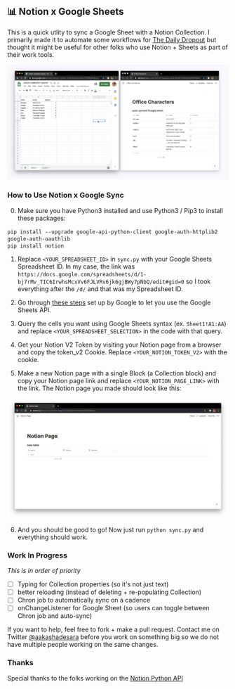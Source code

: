 ## 📊 Notion x Google Sheets
This is a quick utlity to sync a Google Sheet with a Notion Collection. I primarily made it to automate some workflows for [The Daily Dropout](http://dailydropout.fyi/) but thought it might be useful for other folks who use Notion + Sheets as part of their work tools.

![Demo Notion Google Sheets Sync](/demo.png)

### How to Use Notion x Google Sync
0. Make sure you have Python3 installed and use Python3 / Pip3 to install these packages:
```
pip install --upgrade google-api-python-client google-auth-httplib2 google-auth-oauthlib      
pip install notion   
```

1. Replace `<YOUR_SPREADSHEET_ID>` in `sync.py` with your Google Sheets Spreadsheet ID. In my case, the link was `https://docs.google.com/spreadsheets/d/1-bj7rMv_TIC6IrwhsMcxVv6FJLVRv6jk6gjBWy7pNbQ/edit#gid=0` so I took everything after the `/d/` and that was my Spreadsheet ID.

2. Go through [these steps](https://developers.google.com/sheets/api/quickstart/python) set up by Google to let you use the Google Sheets API.

3. Query the cells you want using Google Sheets syntax (ex. `Sheet1!A1:AA`) and replace `<YOUR_SPREADSHEET_SELECTION>` in the code with that query.

4. Get your Notion V2 Token by visiting your Notion page from a browser and copy the token_v2 Cookie. Replace `<YOUR_NOTION_TOKEN_V2>` with the cookie.

5. Make a new Notion page with a single Block (a Collection block) and copy your Notion page link and replace `<YOUR_NOTION_PAGE_LINK>` with the link. The Notion page you made should look like this:

![Empty Page](/empty_page.png)


6. And you should be good to go! Now just run `python sync.py` and everything should work.


### Work In Progress
_This is in order of priority_
- [ ] Typing for Collection properties (so it's not just text)
- [ ] better reloading (instead of deleting + re-populating Collection)
- [ ] Chron job to automatically sync on a cadence
- [ ] onChangeListener for Google Sheet (so users can toggle between Chron job and auto-sync)

If you want to help, feel free to fork + make a pull request. Contact me on Twitter [@aakashadesara](https://twitter.com/aakashadesara) before you work on something big so we do not have multiple people working on the same changes.

### Thanks
Special thanks to the folks working on the [Notion Python API](https://github.com/jamalex/notion-py)
